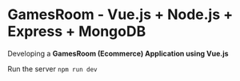 # GamesRoom - Vue.js + Node.js + Express + MongoDB



Developing a **GamesRoom (Ecommerce) Application using Vue.js**


 Run the server `npm run dev`

